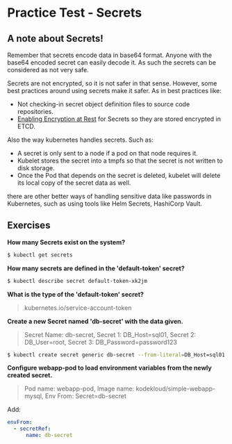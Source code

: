 # Practice Test - Secrets

## A note about Secrets!

Remember that secrets encode data in base64 format. Anyone with the base64 encoded secret can easily decode it. As such the secrets can be considered as not very safe.

Secrets are not encrypted, so it is not safer in that sense. However, some best practices around using secrets make it safer. As in best practices like:

* Not checking-in secret object definition files to source code repositories.
* [Enabling Encryption at Rest](https://kubernetes.io/docs/tasks/administer-cluster/encrypt-data/) for Secrets so they are stored encrypted in ETCD.  

Also the way kubernetes handles secrets. Such as:

* A secret is only sent to a node if a pod on that node requires it.
* Kubelet stores the secret into a tmpfs so that the secret is not written to disk storage.
* Once the Pod that depends on the secret is deleted, kubelet will delete its local copy of the secret data as well.

there are other better ways of handling sensitive data like passwords in Kubernetes, such as using tools like Helm Secrets, HashiCorp Vault.

## Exercises

**How many Secrets exist on the system?**

```bash
$ kubectl get secrets
```

**How many secrets are defined in the 'default-token' secret?**

```bash
$ kubectl describe secret default-token-xk2jm
```

**What is the type of the 'default-token' secret?**

> kubernetes.io/service-account-token


**Create a new Secret named 'db-secret' with the data given.**

> Secret Name: db-secret, Secret 1: DB_Host=sql01, Secret 2: DB_User=root, Secret 3: DB_Password=password123

```bash
$ kubectl create secret generic db-secret --from-literal=DB_Host=sql01 --from-literal=DB_User=root --from-literal=DB_Password=password123
```

**Configure webapp-pod to load environment variables from the newly created secret.**

> Pod name: webapp-pod,  Image name: kodekloud/simple-webapp-mysql,  Env From: Secret=db-secret

Add:

```yaml
envFrom:
  - secretRef:
      name: db-secret
```